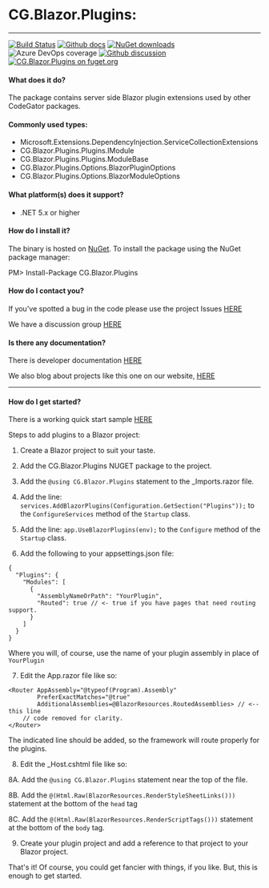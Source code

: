 # CG.Blazor.Plugins: 

---
[![Build Status](https://dev.azure.com/codegator/CG.Blazor.Plugins/_apis/build/status/CodeGator.CG.Blazor.Plugins?branchName=main)](https://dev.azure.com/codegator/CG.Blazor.Plugins/_build/latest?definitionId=67&branchName=main)
[![Github docs](https://img.shields.io/static/v1?label=Documentation&message=online&color=blue)](https://codegator.github.io/CG.Blazor.Plugins/index.html)
[![NuGet downloads](https://img.shields.io/nuget/dt/CG.Blazor.Plugins.svg?style=flat)](https://nuget.org/packages/CG.Blazor.Plugins)
![Azure DevOps coverage](https://img.shields.io/azure-devops/coverage/codegator/CG.Blazor.Plugins/67)
[![Github discussion](https://img.shields.io/badge/Discussion-online-blue)](https://github.com/CodeGator/CG.Blazor.Plugins/discussions)
[![CG.Blazor.Plugins on fuget.org](https://www.fuget.org/packages/CG.Blazor.Plugins/badge.svg)](https://www.fuget.org/packages/CG.Blazor.Plugins)

#### What does it do?
The package contains server side Blazor plugin extensions used by other CodeGator packages.

#### Commonly used types:
* Microsoft.Extensions.DependencyInjection.ServiceCollectionExtensions
* CG.Blazor.Plugins.Plugins.IModule
* CG.Blazor.Plugins.Plugins.ModuleBase
* CG.Blazor.Plugins.Options.BlazorPluginOptions
* CG.Blazor.Plugins.Options.BlazorModuleOptions

#### What platform(s) does it support?
* .NET 5.x or higher

#### How do I install it?
The binary is hosted on [NuGet](https://www.nuget.org/packages/CG.Blazor.Plugins). To install the package using the NuGet package manager:

PM> Install-Package CG.Blazor.Plugins

#### How do I contact you?
If you've spotted a bug in the code please use the project Issues [HERE](https://github.com/CodeGator/CG.Blazor.Plugins/issues)

We have a discussion group [HERE](https://github.com/CodeGator/CG.Blazor.Plugins/discussions)

#### Is there any documentation?
There is developer documentation [HERE](https://codegator.github.io/CG.Blazor.Plugins/)

We also blog about projects like this one on our website, [HERE](http://www.codegator.com)

---

#### How do I get started?

There is a working quick start sample [HERE](https://github.com/CodeGator/CG.Blazor.Plugins/tree/main/samples)

Steps to add plugins to a Blazor project:

1. Create a Blazor project to suit your taste.

2. Add the CG.Blazor.Plugins NUGET package to the project.

3. Add the `@using CG.Blazor.Plugins` statement to the _Imports.razor file.

4. Add the line: `services.AddBlazorPlugins(Configuration.GetSection("Plugins"));` to the `ConfigureServices` method of the `Startup` class.

5. Add the line: `app.UseBlazorPlugins(env);` to the `Configure` method of the `Startup` class.

6. Add the following to your appsettings.json file:

```
{
  "Plugins": {
    "Modules": [
      {
        "AssemblyNameOrPath": "YourPlugin",
        "Routed": true // <- true if you have pages that need routing support.
      }
    ]
  }
}
```

Where you will, of course, use the name of your plugin assembly in place of `YourPlugin`

7. Edit the App.razor file like so:

```
<Router AppAssembly="@typeof(Program).Assembly" 
        PreferExactMatches="@true"
        AdditionalAssemblies=@BlazorResources.RoutedAssemblies> // <-- this line
    // code removed for clarity.
</Router>
```

The indicated line should be added, so the framework will route properly for the plugins.

8. Edit the _Host.cshtml file like so:

8A. Add the `@using CG.Blazor.Plugins` statement near the top of the file.

8B. Add the `@(Html.Raw(BlazorResources.RenderStyleSheetLinks()))` statement at the bottom of the `head` tag

8C. Add the `@(Html.Raw(BlazorResources.RenderScriptTags()))` statement at the bottom of the `body` tag.

9. Create your plugin project and add a reference to that project to your Blazor project.

That's it! Of course, you could get fancier with things, if you like. But, this is enough to get started.











